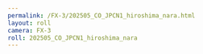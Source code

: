 ```yaml
---
permalink: /FX-3/202505_CO_JPCN1_hiroshima_nara.html
layout: roll
camera: FX-3
roll: 202505_CO_JPCN1_hiroshima_nara
---
```


<!-- Description. -->

